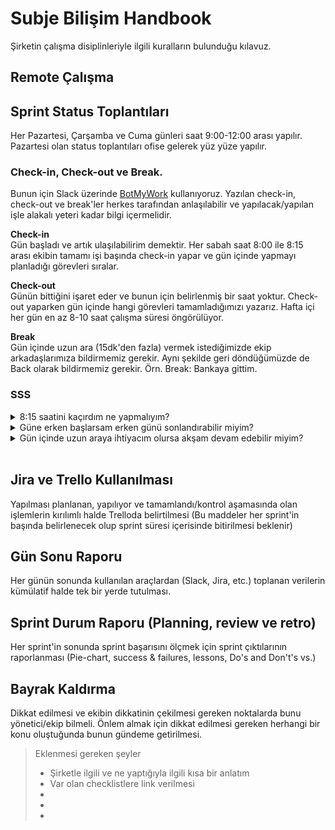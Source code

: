 # Subje Bilişim Handbook

Şirketin çalışma disiplinleriyle ilgili kuralların bulunduğu kılavuz.

## Remote Çalışma

## Sprint Status Toplantıları

Her Pazartesi, Çarşamba ve Cuma günleri saat 9:00-12:00 arası yapılır. Pazartesi olan status toplantıları ofise gelerek yüz yüze yapılır.

### Check-in, Check-out ve Break.

Bunun için Slack üzerinde [BotMyWork](https://botmywork.com/busyon-slack/) kullanıyoruz. Yazılan check-in, check-out ve break'ler herkes tarafından anlaşılabilir ve yapılacak/yapılan işle alakalı yeteri kadar bilgi içermelidir.

**Check-in**
<br>Gün başladı ve artık ulaşılabilirim demektir. Her sabah saat 8:00 ile 8:15 arası ekibin tamamı işi başında check-in yapar ve gün içinde yapmayı planladığı görevleri sıralar.

**Check-out**
<br>Günün bittiğini işaret eder ve bunun için belirlenmiş bir saat yoktur. Check-out yaparken gün içinde hangi görevleri tamamladığımızı yazarız. Hafta içi her gün en az 8-10 saat çalışma süresi öngörülüyor.

**Break**
<br>Gün içinde uzun ara (15dk'den fazla) vermek istediğimizde ekip arkadaşlarımıza bildirmemiz gerekir. Aynı şekilde geri döndüğümüzde de Back olarak bildirmemiz gerekir. Örn. Break: Bankaya gittim.

### SSS

<details>
<summary>8:15 saatini kaçırdım ne yapmalıyım?</summary>
<br>
Ekip üyelerinin gün içinde toplam 8 saat çalışmaları öngörülüyor, istenmeyen bir durumdan dolayı sabah geç güne başlanırsa akşam saatlerinde telafi edilebilir. Tekrarlandığı durumda yöneticiden uyarı ve çözüm için birebir görüşme talebi gelir. Çalışma ve iş başında olduğun her an erişilebilir olmalısın, olamayacağın zaman önceden bununla ilgili yöneticiyi haberdar etmen gerekir.
<br><br>
</details>

<details>
<summary>Güne erken başlarsam erken günü sonlandırabilir miyim?</summary>
<br>
Evet, güne başladığın saat bilgisayar başında, ve ulaşılabilir olduğunu ifade eder (Esnek çalışma saatleri). Gün sonu görev tamamlama beklentisi değişmez.
<br><br>
</details>

<details>
<summary>Gün içinde uzun araya ihtiyacım olursa akşam devam edebilir miyim?</summary>
<br>
Yöneticiden izin alman gerekir, uygun görüldüğü takdirde evet remote esnek çalışma yapılabilir.
<br><br>
</details>
<br>

## Jira ve Trello Kullanılması

Yapılması planlanan, yapılıyor ve tamamlandı/kontrol aşamasında olan işlemlerin kırılımlı halde Trelloda belirtilmesi (Bu maddeler her sprint'in başında belirlenecek olup sprint süresi içerisinde bitirilmesi beklenir)
<br>

## Gün Sonu Raporu

Her günün sonunda kullanılan araçlardan (Slack, Jira, etc.) toplanan verilerin kümülatif halde tek bir yerde tutulması.
<br>

## Sprint Durum Raporu (Planning, review ve retro)

Her sprint'in sonunda sprint başarısını ölçmek için sprint çıktılarının raporlanması (Pie-chart, success & failures, lessons, Do's and Don't's vs.)
<br>

## Bayrak Kaldırma

Dikkat edilmesi ve ekibin dikkatinin çekilmesi gereken noktalarda bunu yönetici/ekip bilmeli. Önlem almak için dikkat edilmesi gereken herhangi bir konu oluştuğunda bunun gündeme getirilmesi.

> Eklenmesi gereken şeyler
>
> - Şirketle ilgili ve ne yaptığıyla ilgili kısa bir anlatım
> - Var olan checklistlere link verilmesi
> -
> -
> -
